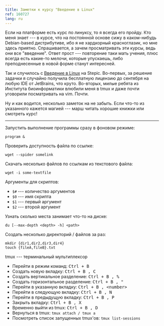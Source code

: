 ```yaml
---
title: Заметки к курсу "Введение в Linux" 
ref: 160727
lang: ru
---
```

Если на платформе есть курс по линуксу, то я всегда его пройду. Кто меня знает --- в курсе, что на постоянной основе сижу в каком-нибудь Debian-based дистрибутиве, ибо я не хардкорный красноглазик, но мне здесь приятно. Спрашивается, а зачем просматривать эти курсы, ведь они все "введение". Ответ прост --- повторение таки мать учения, плюс всегда есть какие-то мелочи, которые упускаешь, либо преподнесенные в новой форме станут интересней.

Так и случилось с [Введение в Linux](https://stepic.org/course/Введение-в-Linux-73) на Stepic. Во-первых, за решение задачки я случайно получила бесплатную лицензию до сентября на любую IDE от JetBrains, что круто. Во-вторых, милые ребята из Института биоинформатики влюбили меня в tmux и даже почти уговорили посматривать на vim. Почти.

Ну и как водится, несколько заметок на не забыть. Если что-то из указанного кажется магией --- марш читать хорошие книжки или смотреть курс!

---

Запустить выполнение программы сразу в фоновом режиме: 

```
program &
```

Проверить доступность файла по ссылке: 

```
wget --spider somelink
```

Скачать несколько файлов по ссылкам из текстового файла: 

```
wget -i some-textfile
```


Аргументы для скриптов:

* `$#` --- количество аргументов
* `$0` --- имя скрипта
* `$1` --- первый аргумент
* `$2` --- второй аргумент

Узнать сколько места занимает что-то на диске:

```
du [--max-depth <depth> -h] <path>
```

Создать несколько директорий / файлов за раз:

```
mkdir {dir1,dir2,dir3,dir4}
touch {fileA,fileB}.txt
```

tmux --- терминальный мультиплексор

* Перейти в режим команд: <kbd>Ctrl + B</kbd>
* Создать новую вкладку: <kbd>Ctrl + B , C </kbd>
* Создать вертикальное разделение: <kbd>Ctrl + B , % </kbd>
* Создать горизонтальное разделение: <kbd>Ctrl + B , " </kbd>
* Перейти в указанную вкладку: <kbd>Ctrl + B , &lt;number&gt;</kbd>
* Перейти в следующую вкладку: <kbd>Ctrl + B , N</kbd>
* Перейти в предыдущую вкладку: <kbd>Ctrl + B , P</kbd>
* Закрыть вкладку: <kbd>Ctrl + B , X</kbd>
* Временно выйти из tmux: <kbd>Ctrl + B , D</kbd>
* Вернуться в tmux: `tmux attach / tmux a`
* Посмотреть список запущенных tmux'ов: `tmux list-sessions`